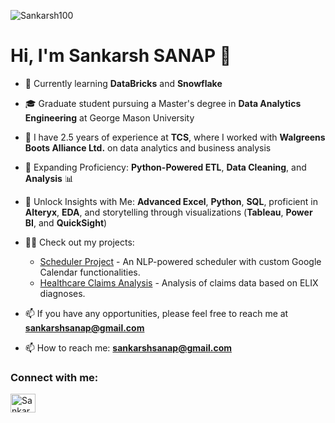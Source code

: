 <p align="left">  
  <img src="https://komarev.com/ghpvc/?username=Sankarsh100&label=Profile%20views&color=0e75b6&style=flat" alt="Sankarsh100" /> 


</p>

# Hi, I'm Sankarsh SANAP 👋

- 🌱 Currently learning **DataBricks** and **Snowflake**
- 🎓 Graduate student pursuing a Master's degree in **Data Analytics Engineering** at George Mason University
- 💼 I have 2.5 years of experience at **TCS**, where I worked with **Walgreens Boots Alliance Ltd.** on data analytics and business analysis

- 🚀 Expanding Proficiency: **Python-Powered ETL**, **Data Cleaning**, and **Analysis** 📊
- 💬 Unlock Insights with Me: **Advanced Excel**, **Python**, **SQL**, proficient in **Alteryx**, **EDA**, and storytelling through visualizations (**Tableau**, **Power BI**, and **QuickSight**)
- 👨‍💻 Check out my projects:
  - [Scheduler Project](https://github.com/username/scheduler-project) - An NLP-powered scheduler with custom Google Calendar functionalities.
  - [Healthcare Claims Analysis](https://github.com/username/claims-analysis) - Analysis of claims data based on ELIX diagnoses.
  
- 📫 If you have any opportunities, please feel free to reach me at **sankarshsanap@gmail.com**
- 📫 How to reach me: **sankarshsanap@gmail.com**

<h3 align="left">Connect with me:</h3>

<p align="left">
  <a href="https://www.linkedin.com/in/sankarshsanap" target="blank">
    <img align="center" src="https://cdn.jsdelivr.net/npm/simple-icons@3.0.1/icons/linkedin.svg" alt="Sankarsh SANAP" height="30" width="40" />
  </a>
</p>
